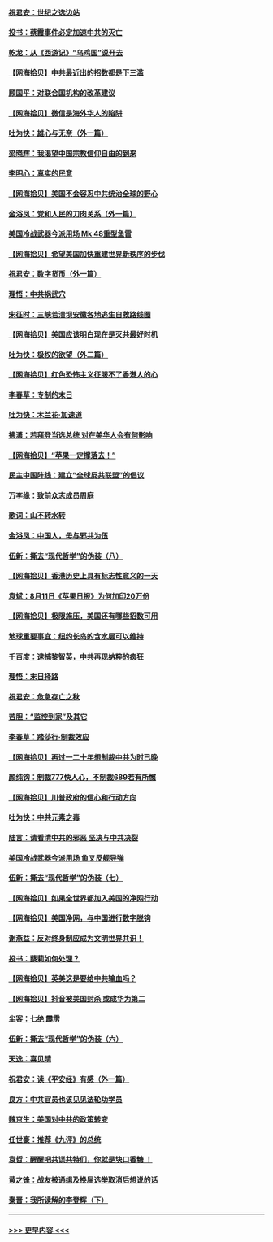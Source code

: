 #### [祝君安：世纪之选边站](../pages/nsc993/n12342382.md?t=08192102) 
#### [投书：蔡霞事件必定加速中共的灭亡](../pages/nsc993/n12341881.md?t=08192102) 
#### [乾龙：从《西游记》“乌鸡国”说开去](../pages/nsc993/n12341690.md?t=08192102) 
#### [【网海拾贝】中共最近出的招数都是下三滥](../pages/nsc993/n12341593.md?t=08192102) 
#### [顾国平：对联合国机构的改革建议](../pages/nsc993/n12339928.md?t=08192102) 
#### [【网海拾贝】微信是海外华人的陷阱](../pages/nsc993/n12338868.md?t=08192102) 
#### [吐为快：雄心与无奈（外一篇）](../pages/nsc993/n12338132.md?t=08192102) 
#### [梁晓辉：我渴望中国宗教信仰自由的到来](../pages/nsc993/n12336657.md?t=08192102) 
#### [李明心：真实的民意](../pages/nsc993/n12336089.md?t=08192102) 
#### [【网海拾贝】美国不会容忍中共统治全球的野心](../pages/nsc993/n12336063.md?t=08192102) 
#### [金浴凤：党和人民的刀肉关系（外一篇）](../pages/nsc993/n12335834.md?t=08192102) 
#### [美国冷战武器今派用场 Mk 48重型鱼雷](../pages/nsc993/n12335354.md?t=08192102) 
#### [【网海拾贝】希望美国加快重建世界新秩序的步伐](../pages/nsc993/n12334224.md?t=08192102) 
#### [祝君安：数字货币（外一篇）](../pages/nsc993/n12334186.md?t=08192102) 
#### [理悟：中共祸武穴](../pages/nsc993/n12333962.md?t=08192102) 
#### [宋征时：三峡若溃坝安徽各地逃生自救路线图](../pages/nsc993/n12332450.md?t=08192102) 
#### [【网海拾贝】美国应该明白现在是灭共最好时机](../pages/nsc993/n12332313.md?t=08192102) 
#### [吐为快：极权的欲望（外二篇）](../pages/nsc993/n12332089.md?t=08192102) 
#### [【网海拾贝】红色恐怖主义征服不了香港人的心](../pages/nsc993/n12329296.md?t=08192102) 
#### [李春草：专制的末日](../pages/nsc993/n12329079.md?t=08192102) 
#### [吐为快：木兰花‧加速道](../pages/nsc993/n12327366.md?t=08192102) 
#### [拂潇：若拜登当选总统 对在美华人会有何影响](../pages/nsc993/n12295996.md?t=08192102) 
#### [【网海拾贝】“苹果一定撑落去！”](../pages/nsc993/n12326784.md?t=08192102) 
#### [民主中国阵线：建立“全球反共联盟”的倡议](../pages/nsc993/n12324177.md?t=08192102) 
#### [万李缘：致前众志成员周庭](../pages/nsc993/n12324635.md?t=08192102) 
#### [歌词：山不转水转](../pages/nsc993/n12324599.md?t=08192102) 
#### [金浴凤：中国人，毋与邪共为伍](../pages/nsc993/n12324257.md?t=08192102) 
#### [伍新：撕去“现代哲学”的伪装（八）](../pages/nsc993/n12324188.md?t=08192102) 
#### [【网海拾贝】香港历史上具有标志性意义的一天](../pages/nsc993/n12324021.md?t=08192102) 
#### [袁斌：8月11日《苹果日报》为何加印20万份](../pages/nsc993/n12323955.md?t=08192102) 
#### [【网海拾贝】极限施压，美国还有哪些招数可用](../pages/nsc993/n12322512.md?t=08192102) 
#### [地球重要事宜：纽约长岛的含水层可以维持](../pages/nsc993/n12321844.md?t=08192102) 
#### [千百度：逮捕黎智英，中共再现纳粹的疯狂](../pages/nsc993/n12321777.md?t=08192102) 
#### [理悟：末日择路](../pages/nsc993/n12320812.md?t=08192102) 
#### [祝君安：危急存亡之秋](../pages/nsc993/n12320795.md?t=08192102) 
#### [苦胆：“监控到家”及其它](../pages/nsc993/n12320751.md?t=08192102) 
#### [李春草：踏莎行·制裁效应](../pages/nsc993/n12318290.md?t=08192102) 
#### [【网海拾贝】再过一二十年想制裁中共为时已晚](../pages/nsc993/n12318195.md?t=08192102) 
#### [颜纯钩：制裁777快人心，不制裁689若有所憾](../pages/nsc993/n12316912.md?t=08192102) 
#### [【网海拾贝】川普政府的信心和行动方向](../pages/nsc993/n12316673.md?t=08192102) 
#### [吐为快：中共元素之毒](../pages/nsc993/n12316547.md?t=08192102) 
#### [陆言：请看清中共的邪恶 坚决与中共决裂](../pages/nsc993/n12315784.md?t=08192102) 
#### [美国冷战武器今派用场 鱼叉反舰导弹](../pages/nsc993/n12316258.md?t=08192102) 
#### [伍新：撕去“现代哲学”的伪装（七）](../pages/nsc993/n12315846.md?t=08192102) 
#### [【网海拾贝】如果全世界都加入美国的净网行动](../pages/nsc993/n12315588.md?t=08192102) 
#### [【网海拾贝】美国净网，与中国进行数字脱钩](../pages/nsc993/n12312813.md?t=08192102) 
#### [谢燕益：反对终身制应成为文明世界共识！](../pages/nsc993/n12310465.md?t=08192102) 
#### [投书：蔡莉如何处理？](../pages/nsc993/n12310224.md?t=08192102) 
#### [【网海拾贝】英美这是要给中共输血吗？](../pages/nsc993/n12307646.md?t=08192102) 
#### [【网海拾贝】抖音被美国封杀 或成华为第二](../pages/nsc993/n12305277.md?t=08192102) 
#### [尘客：七绝 霹雳](../pages/nsc993/n12304053.md?t=08192102) 
#### [伍新：撕去“现代哲学”的伪装（六）](../pages/nsc993/n12303243.md?t=08192102) 
#### [天逸：喜见晴](../pages/nsc993/n12303226.md?t=08192102) 
#### [祝君安：读《平安经》有感（外一篇）](../pages/nsc993/n12303170.md?t=08192102) 
#### [良方：中共官员也该见见法轮功学员](../pages/nsc993/n12302985.md?t=08192102) 
#### [魏京生：美国对中共的政策转变](../pages/nsc993/n12302929.md?t=08192102) 
#### [任世豪：推荐《九评》的总统](../pages/nsc993/n12302838.md?t=08192102) 
#### [袁哲：醒醒吧共谍共特们，你就是块口香糖 ！](../pages/nsc993/n12302678.md?t=08192102) 
#### [黄之锋：战友被通缉及换届选举取消后想说的话](../pages/nsc993/n12302681.md?t=08192102) 
#### [秦晋：我所读解的李登辉（下）](../pages/nsc993/n12302171.md?t=08192102) 

----
#### [ >>> 更早内容 <<< ](../indexes/nsc993-earlier.md)
